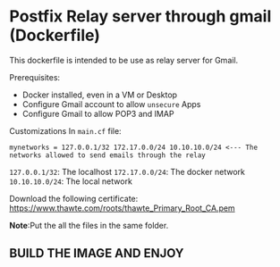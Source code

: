 # Postfix Relay server through gmail (Dockerfile)
This dockerfile is intended to be use as relay server for Gmail.

Prerequisites:
- Docker installed, even in a VM or Desktop
- Configure Gmail account to allow `unsecure` Apps
- Configure Gmail to allow POP3 and IMAP

Customizations
In `main.cf` file:
```
mynetworks = 127.0.0.1/32 172.17.0.0/24 10.10.10.0/24 <--- The networks allowed to send emails through the relay
```
`127.0.0.1/32`: The localhost
`172.17.0.0/24`: The docker network
`10.10.10.0/24`: The local network

Download the following certificate: https://www.thawte.com/roots/thawte_Primary_Root_CA.pem

**Note**:Put the all the files in the same folder.

## BUILD THE IMAGE AND ENJOY
